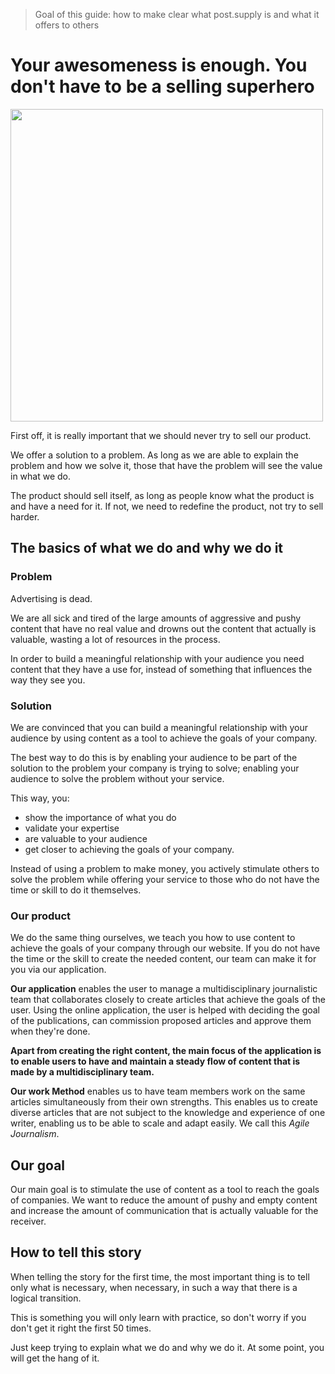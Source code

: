 > Goal of this guide: how to make clear what post.supply is and what it offers to others

# Your awesomeness is enough. You don't have to be a selling superhero
<img src="http://66.media.tumblr.com/da6ec2c2cb443e8e7d1ade9eb220c86d/tumblr_nvls4ybWUo1sxfvy5o1_400.gif" width="500px">

First off, it is really important that we should never try to sell our product.

We offer a solution to a problem. As long as we are able to explain the problem and how we solve it, those that have the problem will see the value in what we do.

The product should sell itself, as long as people know what the product is and have a need for it. If not, we need to redefine the product, not try to sell harder.

## The basics of what we do and why we do it

### Problem

Advertising is dead.

We are all sick and tired of the large amounts of aggressive and pushy content that have no real value and drowns out the content that actually is valuable, wasting a lot of resources in the process.

In order to build a meaningful relationship with your audience you need content that they have a use for, instead of something that influences the way they see you.

### Solution

We are convinced that you can build a meaningful relationship with your audience by using content as a tool to achieve the goals of your company.

The best way to do this is by enabling your audience to be part of the solution to the problem your company is trying to solve; enabling your audience to solve the problem without your service.

This way, you:
* show the importance of what you do
* validate your expertise
* are valuable to your audience
* get closer to achieving the goals of your company.

Instead of using a problem to make money, you actively stimulate others to solve the problem while offering your service to those who do not have the time or skill to do it themselves.

### Our product

We do the same thing ourselves, we teach you how to use content to achieve the goals of your company through our website. If you do not have the time or the skill to create the needed content, our team can make it for you via our application.

**Our application** enables the user to manage a multidisciplinary journalistic team that collaborates closely to create articles that achieve the goals of the user. Using the online application, the user is helped with deciding the goal of the publications, can commission proposed articles and approve them when they're done.

**Apart from creating the right content, the main focus of the application is to enable users to have and maintain a steady flow of content that is made by a multidisciplinary team.**

**Our work Method** enables us to have team members work on the same articles simultaneously from their own strengths. This enables us to create diverse articles that are not subject to the knowledge and experience of one writer, enabling us to be able to scale and adapt easily. We call this *Agile Journalism*.

## Our goal

Our main goal is to stimulate the use of content as a tool to reach the goals of companies. We want to reduce the amount of pushy and empty content and increase the amount of communication that is actually valuable for the receiver.

## How to tell this story

When telling the story for the first time, the most important thing is to tell only what is necessary, when necessary, in such a way that there is a logical transition.

This is something you will only learn with practice, so don't worry if you don't get it right the first 50 times.

Just keep trying to explain what we do and why we do it. At some point, you will get the hang of it.
